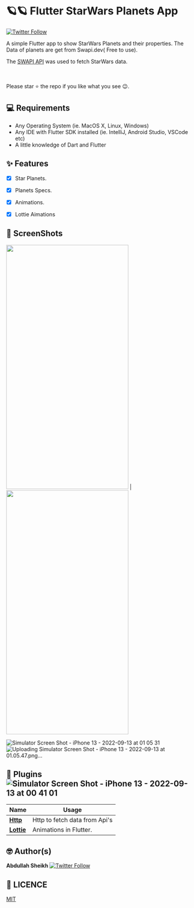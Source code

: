 # 🪐🪐 Flutter StarWars Planets App 

[![Twitter Follow](https://img.shields.io/twitter/follow/Abdullah_shk_.svg?style=social)](https://twitter.com/Abdullah_shk_)

A simple Flutter app to show StarWars Planets and their properties. The Data of planets are get from Swapi.dev( Free to use).


The [SWAPI API](https://swapi.dev) was used to fetch StarWars data. <br>
<br>




<br> Please star ⭐ the repo if you like what you see 😉.

## 💻 Requirements

- Any Operating System (ie. MacOS X, Linux, Windows)
- Any IDE with Flutter SDK installed (ie. IntelliJ, Android Studio, VSCode etc)
- A little knowledge of Dart and Flutter

## ✨ Features

- [x] Star Planets.
- [x] Planets Specs.
- [x] Animations.
- [x] Lottie Aimations


## 📸 ScreenShots




 <img src="https://user-images.githubusercontent.com/62107887/189742092-28e9e053-bf35-4eb0-98d9-7a251d1ab4d2.png" width="325" height="650">   |   <img src="https://user-images.githubusercontent.com/62107887/189742092-28e9e053-bf35-4eb0-98d9-7a251d1ab4d2.png" width="325" height="650"> 
 
 
![Simulator Screen Shot - iPhone 13 - 2022-09-13 at 01 05 31](https://user-images.githubusercontent.com/62107887/189747222-1b543e40-9a01-4f7c-b0b6-09ba1a3b2430.png)
![Uploading Simulator Screen Shot - iPhone 13 - 2022-09-13 at 01.05.47.png…]()

## 🔌 Plugins![Simulator Screen Shot - iPhone 13 - 2022-09-13 at 00 41 01](https://user-images.githubusercontent.com/62107887/189747247-e5341993-407e-458f-8431-64bffda2fae2.png)


| Name                                                    | Usage                                               |
| ------------------------------------------------------- | --------------------------------------------------- |
| [**Http**](https://pub.dev/packages/http)               | Http to fetch data from Api's                       |                                     
| [**Lottie**](https://pub.dev/packages/lottie)           | Animations in Flutter.                              |


## 🤓 Author(s)

**Abdullah Sheikh**
[![Twitter Follow](https://img.shields.io/twitter/follow/Abdullah_shk_.svg?style=social)](https://twitter.com/Abdullah_shk_)

## 🔖 LICENCE

[MIT](https://github.com/Abdullah-Sheikh/FlutterStarwarsApp/blob/master/licence)
